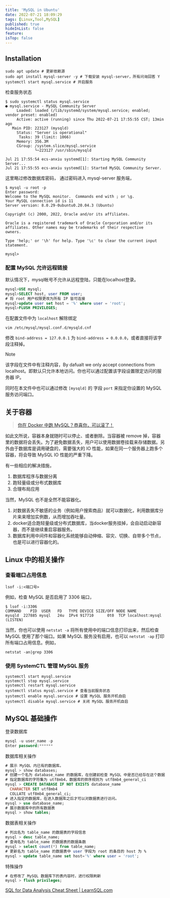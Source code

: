 ```yaml
---
title: 'MySQL in Ubuntu'
date: 2022-07-21 18:09:29
tags: [Linux,Tool,MySQL]
published: true
hideInList: false
feature: 
isTop: false
---
```


## Installation

```shell
sudo apt update # 更新依赖源
sudo apt install mysql-server -y # 下载安装 mysql-server，所有问询回答 Y
systemctl start mysql.service # 开启服务
```

检查服务状态

```shell
$ sudo systemctl status mysql.service
● mysql.service - MySQL Community Server
     Loaded: loaded (/lib/systemd/system/mysql.service; enabled; vendor preset: enabled)
     Active: active (running) since Thu 2022-07-21 17:55:55 CST; 13min ago
   Main PID: 223127 (mysqld)
     Status: "Server is operational"
      Tasks: 39 (limit: 1066)
     Memory: 356.3M
     CGroup: /system.slice/mysql.service
             └─223127 /usr/sbin/mysqld

Jul 21 17:55:54 ecs-anxiu systemd[1]: Starting MySQL Community Server...
Jul 21 17:55:55 ecs-anxiu systemd[1]: Started MySQL Community Server.
```

这里略过修改数据库密码，
通过密码进入 mysql-server 服务端，

```shell
$ mysql -u root -p
Enter password:
Welcome to the MySQL monitor.  Commands end with ; or \g.
Your MySQL connection id is 11
Server version: 8.0.29-0ubuntu0.20.04.3 (Ubuntu)

Copyright (c) 2000, 2022, Oracle and/or its affiliates.

Oracle is a registered trademark of Oracle Corporation and/or its
affiliates. Other names may be trademarks of their respective
owners.

Type 'help;' or '\h' for help. Type '\c' to clear the current input statement.

mysql>
```

### 配置 MySQL 允许远程链接

默认情况下，mysql帐号不允许从远程登陆，只能在localhost登录。

```sql
mysql>USE mysql;
mysql>SELECT host, user FROM user;
# 将 root 用户权限更改为所有 IP 皆可连接
mysql>update user set host = '%' where user = 'root'; 
mysql>FLUSH PRIVILEGES;
```

在配置文件中为 `localhost` 解除绑定

```shell
vim /etc/mysql/mysql.conf.d/mysqld.cnf
```

修改 `bind-address = 127.0.0.1` 为 `bind-address = 0.0.0.0`，或者直接将该字段注释掉。

> [!note]
>
> 该字段在文件中有注释内容，By dafualt we only accept connections from localhost。即默认只允许本地访问。你也可以通过配置该字段设置限定访问的服务器 IP。

同时在本文件中也可以通过修改 `[mysqld]` 的 字段 `port` 来指定你设置的 MySQL 服务访问端口。

## 关于容器

> [你在 Docker 中跑 MySQL？恭喜你，可以滚了！](https://zhuanlan.zhihu.com/p/424233173)

如此文所说，容器本身就随时可以停止、或者删除。当容器被 remove 掉，容器里的数据将会丢失。为了避免数据丢失，用户可以使用数据卷挂载来存储数据。另外由于数据库是调用硬盘的，需要强大的 IO 性能，如果在同一个服务器上跑多个容器，将会导致 MySQL IO 性能的严重下降。

有一些相应的解决措施，
1. 数据库程序与数据分离
2. 跑轻量级或分布式数据库
3. 合理布局应用

当然，MySQL 也不是全然不能容器化。
1. 对数据丢失不敏感的业务（例如用户搜索商品）就可以数据化，利用数据库分片来来增加实例数，从而增加吞吐量。
2. docker适合跑轻量级或分布式数据库，当docker服务挂掉，会自动启动新容器，而不是继续重启容器服务。
3. 数据库利用中间件和容器化系统能够自动伸缩、容灾、切换、自带多个节点，也是可以进行容器化的。

## Linux 中的相关操作

### 查看端口占用信息

```shell
lsof -i:<端口号>
```
例如，检查 MySQL 是否启用了 3306 端口，

```shell
$ lsof -i:3306
COMMAND    PID  USER   FD   TYPE DEVICE SIZE/OFF NODE NAME
mysqld  227885 mysql   24u  IPv4 917710      0t0  TCP localhost:mysql (LISTEN)
```

当然，你也可以使用 `netstat -a` 将所有使用中的端口信息打印出来，然后检查 MySQL 使用了那个端口。如果 MySQL 服务没有启用，也可以 `netstat -ap` 打印所有端口占用信息。例如，

```shell
netstat -an|grep 3306
```




### 使用 SystemCTL 管理 MySQL 服务

```shell
systemctl start mysql.service
systemctl stop mysql.service
systemctl restart mysql.service
systemctl status mysql.service # 查看当前服务状态
systemctl enable mysql.service # 设置 MySQL 服务开机自启
systemctl disable mysql.service # 关闭 MySQL 服务开机自启
```

## MySQL 基础操作

登录数据库

```sql
mysql -u user_name -p
Enter password:******
```

数据库相关操作

```sql
# 展示 MySQL 内已有的数据库。
mysql > show databases;
# 创建一个名为 database_name 的数据库，在创建前检查 MySQL 中是否已经存在这个数据库
# 指定数据库的字符集为 utf8mb4，数据库的排序规则为 utf8mb4_general_ci
mysql > CREATE DATABASE IF NOT EXISTS database_name
  CHARACTER SET utf8mb4
  COLLATE utf8mb4_general_ci;
# 进入指定的数据库，在进入数据库之后才可以对数据表进行访问。
mysql > use database_name;
# 展示数据库中的所有数据表
mysql > show tables;
```

数据表相关操作

```sql
# 列出名为 table_name 的数据表的字段信息
mysql > desc table_name;
# 查询名为 table_name 的数据表的数据条数
mysql > select count(*) from table_name;
# 更新名为 table_name 的数据表中 user 字段为 root 的条目的 host 为 %
mysql > update table_name set host='%' where user = 'root';
```

特殊操作

```sql
# 在修改了 MySQL 数据库下的表内容时，进行权限刷新
mysql > flush privileges;
```



[SQL for Data Analysis Cheat Sheet | LearnSQL.com](https://learnsql.com/blog/sql-for-data-analysis-cheat-sheet/)

